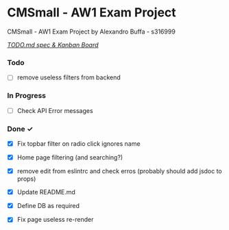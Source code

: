 # CMSmall - AW1 Exam Project

CMSmall - AW1 Exam Project by Alexandro Buffa - s316999


<em>[TODO.md spec & Kanban Board](https://bit.ly/3fCwKfM)</em>

### Todo

- [ ] remove useless filters from backend  

### In Progress

- [ ] Check API Error messages  

### Done ✓

- [x] Fix topbar filter on radio click ignores name  
- [x] Home page filtering (and searching?)  
- [x] remove edit from eslintrc and check erros (probably should add jsdoc to props)  
- [x] Update README.md  
- [x] Define DB as required  
- [x] Fix page useless re-render  

